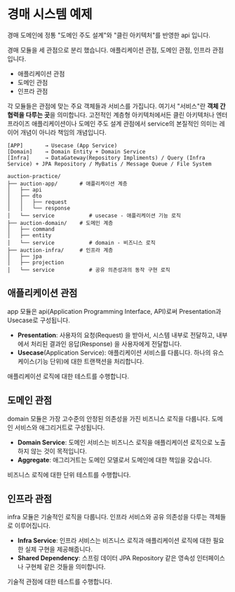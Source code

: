 # 경매 시스템 예제

경매 도메인에 정통 "도메인 주도 설계"와 "클린 아키텍처"를 반영한 api 입니다.

경매 모듈을 세 관점으로 분리 했습니다. 애플리케이션 관점, 도메인 관점, 인프라 관점 입니다.

- 애플리케이션 관점
- 도메인 관점
- 인프라 관점

각 모듈들은 관점에 맞는 주요 객체들과 서비스를 가집니다. 여기서 "서비스"란 **객체 간 협력을 다루는 곳**을 의미합니다. 고전적인 계층형 아키텍처에서든 클린 아키텍처나 엔터프라이즈 애플리케이션이나 도메인 주도 설계 관점에서 service의 본질적인 의미는 레이어 개념이 아니라 책임의 개념입니다.

```
[APP]       → Usecase (App Service)
[Domain]    → Domain Entity + Domain Service
[Infra]     → DataGateway(Repository Impliments) / Query (Infra Service) + JPA Repository / MyBatis / Message Queue / File System

auction-practice/
├── auction-app/       # 애플리케이션 계층
│   ├── api
│   ├── dto
│   │   ├── request
│   │   └── response
│   └── service           # usecase - 애플리케이션 기능 로직
├── auction-domain/    # 도메인 계층
│   ├── command
│   ├── entity
│   └── service           # domain - 비즈니스 로직
├── auction-infra/     # 인프라 계층
│   ├── jpa
│   ├── projection
│   └── service           # 공유 의존성과의 동작 구현 로직
```

## 애플리케이션 관점

app 모듈은 api(Application Programming Interface, API)로써 Presentation과 Usecase로 구성됩니다.

- **Presentation**: 사용자의 요청(Request) 을 받아서, 시스템 내부로 전달하고, 내부에서 처리된 결과인 응답(Response) 을 사용자에게 전달합니다.
- **Usecase**(Application Service): 애플리케이션 서비스를 다룹니다. 하나의 유스케이스(기능 단위)에 대한 트랜잭션을 처리합니다.

애플리케이션 로직에 대한 테스트를 수행합니다.

## 도메인 관점

domain 모듈은 가장 고수준의 안정된 의존성을 가진 비즈니스 로직을 다룹니다. 도메인 서비스와 애그리거트로 구성됩니다.

- **Domain Service**: 도메인 서비스는 비즈니스 로직을 애플리케이션 로직으로 노출하지 않는 것이 목적입니다.
- **Aggregate**: 애그리거트는 도메인 모델로서 도메인에 대한 책임을 갖습니다.

비즈니스 로직에 대한 단위 테스트를 수행합니다.

## 인프라 관점

infra 모듈은 기술적인 로직을 다룹니다. 인프라 서비스와 공유 의존성을 다루는 객체들로 이루어집니다.

- **Infra Service**: 인프라 서비스는 비즈니스 로직과 애플리케이션 로직에 대한 필요한 실제 구현을 제공해줍니다.
- **Shared Dependency**: 스프링 데이터 JPA Repository 같은 영속성 인터페이스나 구현체 같은 것들을 의미합니다.

기술적 관점에 대한 테스트를 수행합니다.
